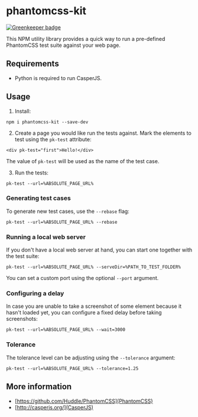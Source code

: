 # phantomcss-kit

[![Greenkeeper badge](https://badges.greenkeeper.io/ctco-dev/phantomcss-kit.svg)](https://greenkeeper.io/)

This NPM utility library provides a quick way to run a pre-defined PhantomCSS test suite against your web page.

## Requirements

- Python is required to run CasperJS.

## Usage

1. Install:

```
npm i phantomcss-kit --save-dev
```
  
2. Create a page you would like run the tests against. Mark the elements to test using the `pk-test` attribute:

```
<div pk-test="first">Hello!</div>
```
  
The value of `pk-test` will be used as the name of the test case.

3. Run the tests:

```
pk-test --url=%ABSOLUTE_PAGE_URL%
```
  
### Generating test cases

To generate new test cases, use the `--rebase` flag:
 
``` 
pk-test --url=%ABSOLUTE_PAGE_URL% --rebase
```
 
### Running a local web server

If you don't have a local web server at hand, you can start one together with the test suite:

```
pk-test --url=%ABSOLUTE_PAGE_URL% --serveDir=%PATH_TO_TEST_FOLDER%
```
 
You can set a custom port using the optional `--port` argument.

### Configuring a delay

In case you are unable to take a screenshot of some element because it hasn't loaded yet, you can configure a fixed delay before
taking screenshots:

```
pk-test --url=%ABSOLUTE_PAGE_URL% --wait=3000
```
 
### Tolerance

The tolerance level can be adjusting using the `--tolerance` argument:

```
pk-test --url=%ABSOLUTE_PAGE_URL% --tolerance=1.25
```

## More information

- [https://github.com/Huddle/PhantomCSS](PhantomCSS)
- [http://casperjs.org/](CasperJS)
